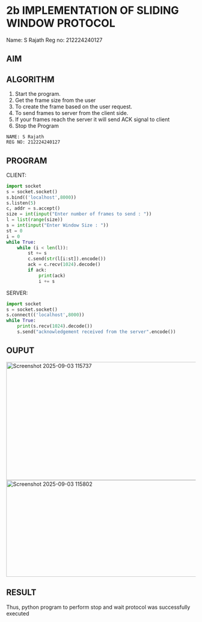 # 2b IMPLEMENTATION OF SLIDING WINDOW PROTOCOL
Name: S Rajath
Reg no: 212224240127
## AIM
## ALGORITHM
1. Start the program.
2. Get the frame size from the user
3. To create the frame based on the user request.
4. To send frames to server from the client side.
5. If your frames reach the server it will send ACK signal to client
6. Stop the Program


```
NAME: S Rajath
REG NO: 212224240127

```

## PROGRAM

CLIENT:


```python
import socket
s = socket.socket()
s.bind(('localhost',8000))
s.listen(5)
c, addr = s.accept()
size = int(input("Enter number of frames to send : "))
l = list(range(size))
s = int(input("Enter Window Size : "))
st = 0
i = 0
while True:
    while (i < len(l)):
        st += s
        c.send(str(l[i:st]).encode())
        ack = c.recv(1024).decode()
        if ack:
            print(ack)
            i += s
```

SERVER:

```python
import socket
s = socket.socket()
s.connect(('localhost',8000))
while True:
    print(s.recv(1024).decode())
    s.send("acknowledgement received from the server".encode())
```


## OUPUT

<img width="513" height="314" alt="Screenshot 2025-09-03 115737" src="https://github.com/user-attachments/assets/6031cff4-f81b-4b9b-b561-4ae4fb842925" />

<img width="910" height="257" alt="Screenshot 2025-09-03 115802" src="https://github.com/user-attachments/assets/3b235dbd-b9a8-41f1-80b2-829230687d2c" />

## RESULT
Thus, python program to perform stop and wait protocol was successfully executed


